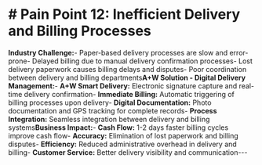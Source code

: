 # # Pain Point 12: Inefficient Delivery and Billing Processes

**Industry Challenge:**- Paper-based delivery processes are slow and error-prone- Delayed billing due to manual delivery confirmation processes- Lost delivery paperwork causes billing delays and disputes- Poor coordination between delivery and billing departments**A+W Solution - Digital Delivery Management:**- **A+W Smart Delivery:** Electronic signature capture and real-time delivery confirmation- **Immediate Billing:** Automatic triggering of billing processes upon delivery- **Digital Documentation:** Photo documentation and GPS tracking for complete records- **Process Integration:** Seamless integration between delivery and billing systems**Business Impact:**- **Cash Flow:** 1-2 days faster billing cycles improve cash flow- **Accuracy:** Elimination of lost paperwork and billing disputes- **Efficiency:** Reduced administrative overhead in delivery and billing- **Customer Service:** Better delivery visibility and communication---